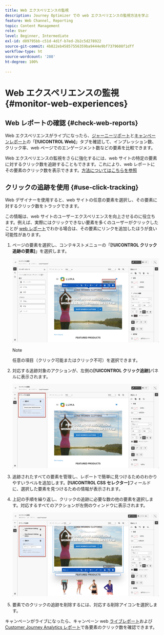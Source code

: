 ```yaml
---
title: Web エクスペリエンスの監視
description: Journey Optimizer での web エクスペリエンスの監視方法を学ぶ
feature: Web Channel, Reporting
topic: Content Management
role: User
level: Beginner, Intermediate
exl-id: d89795bb-c51d-4d1f-b7ed-2b2c5d278922
source-git-commit: 4b822eb45857556359ba9444e9bf7379608f1dff
workflow-type: ht
source-wordcount: '288'
ht-degree: 100%

---
```


# Web エクスペリエンスの監視 {#monitor-web-experiences}

## Web レポートの確認 {#check-web-reports}

Web エクスペリエンスがライブになったら、[ジャーニーリポート](../reports/journey-global-report-cja-web.md)と[キャンペーンレポート](../reports/campaign-global-report-cja-web.md)の「**[!UICONTROL Web]**」タブを確認して、インプレッション数、クリック率、web ページでのエンゲージメント数などの要素を比較できます。

<!--You can check the **[!UICONTROL Web]** tab of the campaign reports. Learn more on the campaign web [live report](../reports/campaign-live-report.md#web-tab) and [global report](../reports/campaign-global-report-cja.md#web).-->

Web エクスペリエンスの監視をさらに強化するには、web サイトの特定の要素に対するクリック数を追跡することもできます。これにより、web レポートにその要素のクリック数を表示できます。[方法についてはこちらを参照](#use-click-tracing)

## クリックの追跡を使用 {#use-click-tracking}

Web デザイナーを使用すると、web サイトの任意の要素を選択し、その要素に対するクリック数をトラックできます。

この情報は、web サイトのユーザーエクスペリエンスを向上させるのに役立ちます。例えば、実際にはクリックできない要素を多くのユーザーがクリックしたことが [web レポート](../reports/campaign-global-report-cja-web.md)でわかる場合は、その要素にリンクを追加したほうが良い可能性があります。

1. ページの要素を選択し、コンテキストメニューの「**[!UICONTROL クリック追跡の要素]**」を選択します。

   ![](assets/web-designer-click-track.png)

   >[!NOTE]
   >
   >任意の項目（クリック可能またはクリック不可）を選択できます。

1. 対応する追跡対象のアクションが、左側の&#x200B;**[!UICONTROL クリック追跡]**&#x200B;パネルに表示されます。

   ![](assets/web-designer-click-track-pane.png)

1. 追跡されたすべての要素を管理し、レポートで簡単に見つけるためのわかりやすいラベルを追加します。**[!UICONTROL CSS セレクター]**&#x200B;フィールドに、選択した要素を見つけるための情報が表示されます。

1. 上記の手順を繰り返し、クリックの追跡に必要な数の他の要素を選択します。対応するすべてのアクションが左側のウィンドウに表示されます。

   ![](assets/web-designer-click-tracking-actions.png)

1. 要素でのクリックの追跡を削除するには、対応する削除アイコンを選択します。

キャンペーンがライブになったら、キャンペーン web [ライブレポート](../reports/campaign-live-report.md#web-tab)および [Customer Journey Analytics レポート](../reports/campaign-global-report-cja-web.md)で各要素のクリック数を確認できます。
